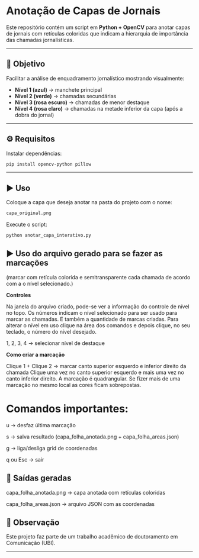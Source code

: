 # Anotação de Capas de Jornais

Este repositório contém um script em **Python + OpenCV** para anotar capas de jornais com retículas coloridas que indicam a hierarquia de importância das chamadas jornalísticas.

---

## 🎯 Objetivo
Facilitar a análise de enquadramento jornalístico mostrando visualmente:
- **Nível 1 (azul)** → manchete principal
- **Nível 2 (verde)** → chamadas secundárias
- **Nível 3 (rosa escuro)** → chamadas de menor destaque
- **Nível 4 (rosa claro)** → chamadas na metade inferior da capa (após a dobra do jornal)

---

## ⚙️ Requisitos

Instalar dependências:

```bash
pip install opencv-python pillow 
```
---
## ▶️ Uso

Coloque a capa que deseja anotar na pasta do projeto com o nome:

```bash
capa_original.png
```

Execute o script:
```bash
python anotar_capa_interativo.py
```


## ▶️ Uso do arquivo gerado para se fazer as marcações
(marcar com retícula colorida e semitransparente cada chamada de acordo com a o nível selecionado.) 

**Controles**

Na janela do arquivo criado, pode-se ver a informação do controle de nível no topo. 
Os números indicam o nível selecionado para ser usado para marcar as chamadas. E também a quantidade de marcas criadas.
Para alterar o nível em uso clique na área dos comandos e depois clique, no seu teclado, o número do nível desejado.

1, 2, 3, 4 → selecionar nível de destaque

**Como criar a marcação**

Clique 1 + Clique 2 → marcar canto superior esquerdo e inferior direito da chamada
Clique uma vez no canto superior esquerdo e mais uma vez no canto inferior direito. 
A marcação é quadrangular. 
Se fizer mais de uma marcação no mesmo local as cores ficam sobrepostas. 

# Comandos importantes:
u → desfaz última marcação

s → salva resultado (capa_folha_anotada.png + capa_folha_areas.json)

g → liga/desliga grid de coordenadas

q ou Esc → sair

## 📂 Saídas geradas

capa_folha_anotada.png → capa anotada com retículas coloridas

capa_folha_areas.json → arquivo JSON com as coordenadas

## 📖 Observação

Este projeto faz parte de um trabalho acadêmico de doutoramento em Comunicação (UBI).


---
